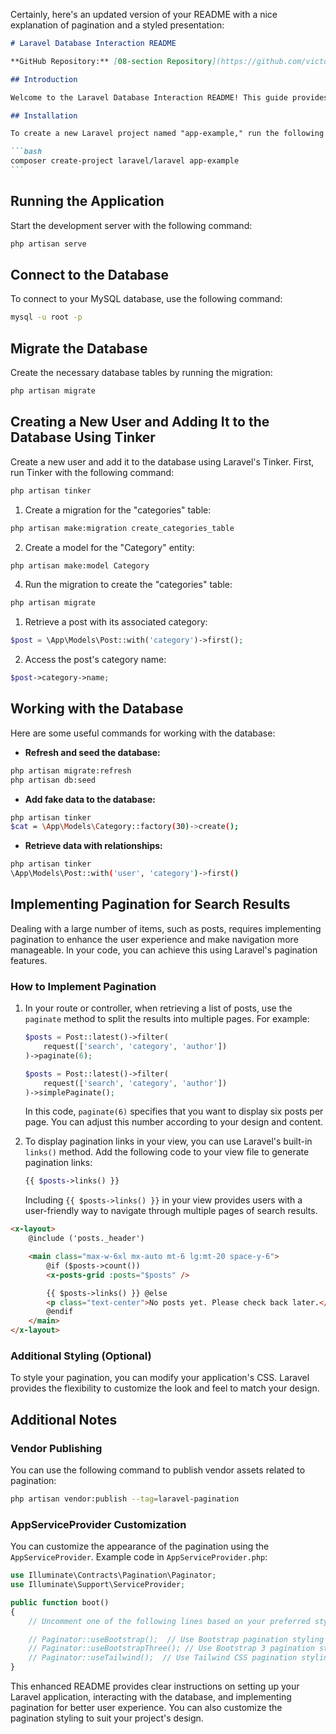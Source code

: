 Certainly, here's an updated version of your README with a nice explanation of pagination and a styled presentation:

````markdown
# Laravel Database Interaction README

**GitHub Repository:** [08-section Repository](https://github.com/victor90braz/08-section.git)

## Introduction

Welcome to the Laravel Database Interaction README! This guide provides comprehensive instructions for setting up your Laravel project, connecting to a MySQL database, and creating and interacting with users, posts, and categories using the Tinker tool.

## Installation

To create a new Laravel project named "app-example," run the following command:

```bash
composer create-project laravel/laravel app-example
```
````

## Running the Application

Start the development server with the following command:

```bash
php artisan serve
```

## Connect to the Database

To connect to your MySQL database, use the following command:

```bash
mysql -u root -p
```

## Migrate the Database

Create the necessary database tables by running the migration:

```bash
php artisan migrate
```

## Creating a New User and Adding It to the Database Using Tinker

Create a new user and add it to the database using Laravel's Tinker. First, run Tinker with the following command:

```bash
php artisan tinker
```

1. Create a migration for the "categories" table:

```bash
php artisan make:migration create_categories_table
```

2. Create a model for the "Category" entity:

```bash
php artisan make:model Category
```

4. Run the migration to create the "categories" table:

```bash
php artisan migrate
```

1. Retrieve a post with its associated category:

```php
$post = \App\Models\Post::with('category')->first();
```

2. Access the post's category name:

```php
$post->category->name;
```

## Working with the Database

Here are some useful commands for working with the database:

-   **Refresh and seed the database:**

```bash
php artisan migrate:refresh
php artisan db:seed
```

-   **Add fake data to the database:**

```bash
php artisan tinker
$cat = \App\Models\Category::factory(30)->create();
```

-   **Retrieve data with relationships:**

```bash
php artisan tinker
\App\Models\Post::with('user', 'category')->first()
```

## Implementing Pagination for Search Results

Dealing with a large number of items, such as posts, requires implementing pagination to enhance the user experience and make navigation more manageable. In your code, you can achieve this using Laravel's pagination features.

### How to Implement Pagination

1. In your route or controller, when retrieving a list of posts, use the `paginate` method to split the results into multiple pages. For example:

    ```php
    $posts = Post::latest()->filter(
        request(['search', 'category', 'author'])
    )->paginate(6);

    $posts = Post::latest()->filter(
        request(['search', 'category', 'author'])
    )->simplePaginate();
    ```

    In this code, `paginate(6)` specifies that you want to display six posts per page. You can adjust this number according to your design and content.

2. To display pagination links in your view, you can use Laravel's built-in `links()` method. Add the following code to your view file to generate pagination links:

    ```php
    {{ $posts->links() }}
    ```

    Including `{{ $posts->links() }}` in your view provides users with a user-friendly way to navigate through multiple pages of search results.

```html
<x-layout>
    @include ('posts._header')

    <main class="max-w-6xl mx-auto mt-6 lg:mt-20 space-y-6">
        @if ($posts->count())
        <x-posts-grid :posts="$posts" />

        {{ $posts->links() }} @else
        <p class="text-center">No posts yet. Please check back later.</p>
        @endif
    </main>
</x-layout>
```

### Additional Styling (Optional)

To style your pagination, you can modify your application's CSS. Laravel provides the flexibility to customize the look and feel to match your design.

## Additional Notes

### Vendor Publishing

You can use the following command to publish vendor assets related to pagination:

```bash
php artisan vendor:publish --tag=laravel-pagination
```

### AppServiceProvider Customization

You can customize the appearance of the pagination using the `AppServiceProvider`. Example code in `AppServiceProvider.php`:

```php
use Illuminate\Contracts\Pagination\Paginator;
use Illuminate\Support\ServiceProvider;

public function boot()
{
    // Uncomment one of the following lines based on your preferred styling:

    // Paginator::useBootstrap();  // Use Bootstrap pagination styling
    // Paginator::useBootstrapThree(); // Use Bootstrap 3 pagination styling
    // Paginator::useTailwind();  // Use Tailwind CSS pagination styling
}
```

This enhanced README provides clear instructions on setting up your Laravel application, interacting with the database, and implementing pagination for better user experience. You can also customize the pagination styling to suit your project's design.
